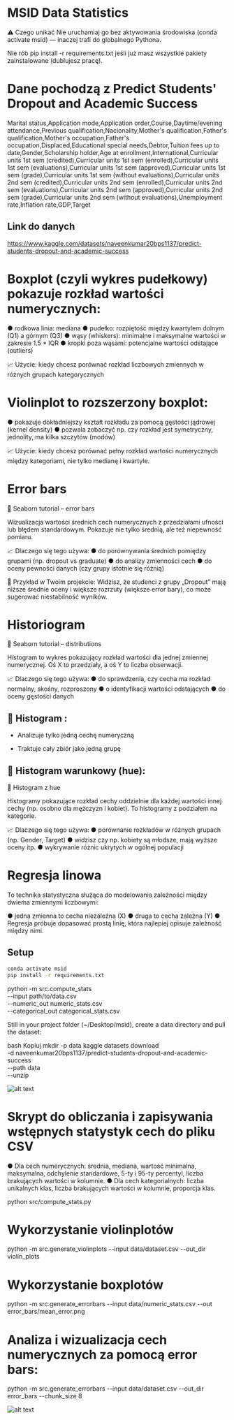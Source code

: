 # MSID Data Statistics
⚠️ Czego unikać
Nie uruchamiaj go bez aktywowania środowiska (conda activate msid) — inaczej trafi do globalnego Pythona.

Nie rób pip install -r requirements.txt jeśli już masz wszystkie pakiety zainstalowane (dublujesz pracę).



# Dane pochodzą z Predict Students' Dropout and Academic Success
Marital status,Application mode,Application order,Course,Daytime/evening attendance,Previous qualification,Nacionality,Mother's qualification,Father's qualification,Mother's occupation,Father's occupation,Displaced,Educational special needs,Debtor,Tuition fees up to date,Gender,Scholarship holder,Age at enrollment,International,Curricular units 1st sem (credited),Curricular units 1st sem (enrolled),Curricular units 1st sem (evaluations),Curricular units 1st sem (approved),Curricular units 1st sem (grade),Curricular units 1st sem (without evaluations),Curricular units 2nd sem (credited),Curricular units 2nd sem (enrolled),Curricular units 2nd sem (evaluations),Curricular units 2nd sem (approved),Curricular units 2nd sem (grade),Curricular units 2nd sem (without evaluations),Unemployment rate,Inflation rate,GDP,Target

## Link do danych 
https://www.kaggle.com/datasets/naveenkumar20bps1137/predict-students-dropout-and-academic-success

# Boxplot (czyli wykres pudełkowy) pokazuje rozkład wartości numerycznych:
● rodkowa linia: mediana
● pudełko: rozpiętość między kwartylem dolnym (Q1) a górnym (Q3)
● wąsy (whiskers): minimalne i maksymalne wartości w zakresie 1.5 * IQR
● kropki poza wąsami: potencjalne wartości odstające (outliers)

📈 Użycie: kiedy chcesz porównać rozkład liczbowych zmiennych w różnych grupach kategorycznych

# Violinplot to rozszerzony boxplot:
● pokazuje dokładniejszy kształt rozkładu za pomocą gęstości jądrowej (kernel density)
● pozwala zobaczyć np. czy rozkład jest symetryczny, jednolity, ma kilka szczytów (modów)

📈 Użycie: kiedy chcesz porównać pełny rozkład wartości numerycznych między kategoriami, nie tylko medianę i kwartyle.

# Error bars
🔗 Seaborn tutorial – error bars

Wizualizacja wartości średnich cech numerycznych z przedziałami ufności lub błędem standardowym. Pokazuje nie tylko średnią, ale też niepewność pomiaru.

📈 Dlaczego się tego używa:
● do porównywania średnich pomiędzy grupami (np. dropout vs graduate)
● do analizy zmienności cech
● do oceny pewności danych (czy grupy istotnie się różnią)

🧠 Przykład w Twoim projekcie:
Widzisz, że studenci z grupy „Dropout” mają niższe średnie oceny i większe rozrzuty (większe error bary), co może sugerować niestabilność wyników.

# Historiogram 
🔗 Seaborn tutorial – distributions

Histogram to wykres pokazujący rozkład wartości dla jednej zmiennej numerycznej. Oś X to przedziały, a oś Y to liczba obserwacji.

📈 Dlaczego się tego używa:
● do sprawdzenia, czy cecha ma rozkład normalny, skośny, rozproszony
● o identyfikacji wartości odstających
● do oceny gęstości danych

## 🔹 Histogram :
- Analizuje tylko jedną cechę numeryczną
* Traktuje cały zbiór jako jedną grupę

## 🔹 Histogram warunkowy (hue):
🔗 Histogram z hue

Histogramy pokazujące rozkład cechy oddzielnie dla każdej wartości innej cechy (np. osobno dla mężczyzn i kobiet). To histogramy z podziałem na kategorie.

📈 Dlaczego się tego używa:
● porównanie rozkładów w różnych grupach (np. Gender, Target)
● widzisz czy np. kobiety są młodsze, mają wyższe oceny itp.
● wykrywanie różnic ukrytych w ogólnej populacji

# Regresja linowa
To technika statystyczna służąca do modelowania zależności między dwiema zmiennymi liczbowymi:

● jedna zmienna to cecha niezależna (X)
● druga to cecha zależna (Y)
● Regresja próbuje dopasować prostą linię, która najlepiej opisuje zależność między nimi.







## Setup

```bash
conda activate msid
pip install -r requirements.txt
```

python -m src.compute_stats \
  --input path/to/data.csv \
  --numeric_out numeric_stats.csv \
  --categorical_out categorical_stats.csv


Still in your project folder (~/Desktop/msid), create a data directory and pull the dataset:

bash
Kopiuj
mkdir -p data
kaggle datasets download \
  -d naveenkumar20bps1137/predict-students-dropout-and-academic-success \
  --path data \
  --unzip


  ![alt text](image.png)




# Skrypt do obliczania i zapisywania wstępnych statystyk cech do pliku CSV
● Dla cech numerycznych: średnia, mediana, wartość minimalna, maksymalna,
odchylenie standardowe, 5-ty i 95-ty percentyl, liczba brakujących wartości w
kolumnie.
● Dla cech kategorialnych: liczba unikalnych klas, liczba brakujących wartości w
kolumnie, proporcja klas.

 python src/compute_stats.py

# Wykorzystanie violinplotów

python -m src.generate_violinplots --input data/dataset.csv --out_dir violin_plots

# Wykorzystanie boxplotów

python -m src.generate_errorbars --input data/numeric_stats.csv --out error_bars/mean_error.png


# Analiza i wizualizacja cech numerycznych za pomocą error bars:

python -m src.generate_errorbars --input data/dataset.csv --out_dir error_bars --chunk_size 8

![alt text](image.png)


